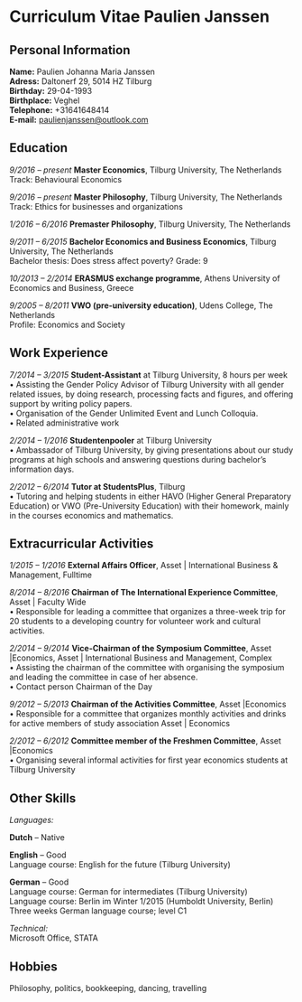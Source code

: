 # Curriculum Vitae Paulien Janssen

## Personal Information  
**Name:** Paulien Johanna Maria Janssen  
**Adress:** Daltonerf 29, 5014 HZ Tilburg  
**Birthday:** 29-04-1993  
**Birthplace:** Veghel  
**Telephone:** +31641648414  
**E-mail:** paulienjanssen@outlook.com  

## Education  

*9/2016 – present*   **Master Economics**, Tilburg University, The Netherlands  
		     Track: Behavioural Economics    
		     
*9/2016 – present*   **Master Philosophy**, Tilburg University, The Netherlands   
		     Track: Ethics for businesses and organizations    
		     
*1/2016 – 6/2016*    **Premaster Philosophy**, Tilburg University, The Netherlands   

*9/2011 – 6/2015*    **Bachelor Economics and Business Economics**, Tilburg University, The Netherlands    
	             Bachelor thesis: Does stress affect poverty? Grade: 9    
			
*10/2013 – 2/2014*   **ERASMUS exchange programme**, Athens University of Economics and Business, Greece  

*9/2005 – 8/2011*    **VWO (pre-university education)**, Udens College, The Netherlands  
                     Profile: Economics and Society  

## Work Experience  

*7/2014 – 3/2015*	**Student-Assistant** at Tilburg University, 8 hours per week  
•	Assisting the Gender Policy Advisor of Tilburg University with all gender related issues, by doing research, processing facts and figures, and offering support by writing policy papers.     
•	Organisation of the Gender Unlimited Event and Lunch Colloquia.   
•	Related administrative work   

*2/2014 – 1/2016*   	**Studentenpooler** at Tilburg University  
•	Ambassador of Tilburg University, by giving presentations about our study programs at high schools and answering questions during bachelor’s information days.   

*2/2012 – 6/2014*  	**Tutor at StudentsPlus**, Tilburg  
•	Tutoring and helping students in either HAVO (Higher General Preparatory Education) or VWO (Pre-University Education) with their homework, mainly in the courses economics and mathematics.  

## Extracurricular Activities  

*1/2015 – 1/2016*	**External Affairs Officer**, Asset | International Business & Management, Fulltime   

*8/2014 – 8/2016*	**Chairman of The International Experience Committee**, Asset | Faculty Wide  
•	Responsible for leading a committee that organizes a three-week trip for 20 students to a developing country for volunteer work and cultural activities.   

*2/2014 – 9/2014*	**Vice-Chairman of the Symposium Committee**, Asset |Economics, Asset | International Business and Management, Complex  
•	Assisting the chairman of the committee with organising the symposium and leading the committee in case of her absence.   
•	Contact person Chairman of the Day  

*9/2012 – 5/2013* 	**Chairman of the Activities Committee**, Asset |Economics   
•	Responsible for a committee that organizes monthly activities and drinks for active members of study association Asset | Economics   

*2/2012 – 6/2012*	**Committee member of the Freshmen Committee**, Asset |Economics  
•	Organising several informal activities for first year economics students at Tilburg University  

## Other Skills  

*Languages:*  

**Dutch** – Native 

**English** – Good  
Language course: English for the future (Tilburg University)    

**German** – Good  
Language course: German for intermediates (Tilburg University)  
Language course: Berlin im Winter 1/2015 (Humboldt University, Berlin)  
Three weeks German language course; level C1  

*Technical:*  
Microsoft Office, STATA  

## Hobbies  

Philosophy, politics, bookkeeping, dancing, travelling




